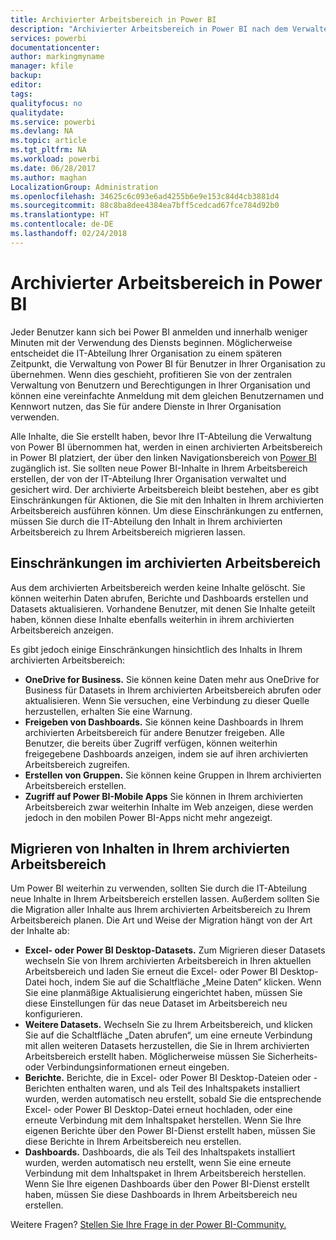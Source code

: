 ```yaml
---
title: Archivierter Arbeitsbereich in Power BI
description: "Archivierter Arbeitsbereich in Power BI nach dem Verwalten Ihres Office 365-Mandanten"
services: powerbi
documentationcenter: 
author: markingmyname
manager: kfile
backup: 
editor: 
tags: 
qualityfocus: no
qualitydate: 
ms.service: powerbi
ms.devlang: NA
ms.topic: article
ms.tgt_pltfrm: NA
ms.workload: powerbi
ms.date: 06/28/2017
ms.author: maghan
LocalizationGroup: Administration
ms.openlocfilehash: 34625c6c093e6ad4255b6e9e153c84d4cb3881d4
ms.sourcegitcommit: 88c8ba8dee4384ea7bff5cedcad67fce784d92b0
ms.translationtype: HT
ms.contentlocale: de-DE
ms.lasthandoff: 02/24/2018
---
```

# <a name="power-bi-archived-workspace"></a>Archivierter Arbeitsbereich in Power BI
Jeder Benutzer kann sich bei Power BI anmelden und innerhalb weniger Minuten mit der Verwendung des Diensts beginnen.  Möglicherweise entscheidet die IT-Abteilung Ihrer Organisation zu einem späteren Zeitpunkt, die Verwaltung von Power BI für Benutzer in Ihrer Organisation zu übernehmen.  Wenn dies geschieht, profitieren Sie von der zentralen Verwaltung von Benutzern und Berechtigungen in Ihrer Organisation und können eine vereinfachte Anmeldung mit dem gleichen Benutzernamen und Kennwort nutzen, das Sie für andere Dienste in Ihrer Organisation verwenden. 

Alle Inhalte, die Sie erstellt haben, bevor Ihre IT-Abteilung die Verwaltung von Power BI übernommen hat, werden in einen archivierten Arbeitsbereich in Power BI platziert, der über den linken Navigationsbereich von [Power BI](https://app.powerbi.com) zugänglich ist.  Sie sollten neue Power BI-Inhalte in Ihrem Arbeitsbereich erstellen, der von der IT-Abteilung Ihrer Organisation verwaltet und gesichert wird.  Der archivierte Arbeitsbereich bleibt bestehen, aber es gibt Einschränkungen für Aktionen, die Sie mit den Inhalten in Ihrem archivierten Arbeitsbereich ausführen können.  Um diese Einschränkungen zu entfernen, müssen Sie durch die IT-Abteilung den Inhalt in Ihrem archivierten Arbeitsbereich zu Ihrem Arbeitsbereich migrieren lassen.

## <a name="restrictions-in-your-archived-workspace"></a>Einschränkungen im archivierten Arbeitsbereich
Aus dem archivierten Arbeitsbereich werden keine Inhalte gelöscht.  Sie können weiterhin Daten abrufen, Berichte und Dashboards erstellen und Datasets aktualisieren.  Vorhandene Benutzer, mit denen Sie Inhalte geteilt haben, können diese Inhalte ebenfalls weiterhin in ihrem archivierten Arbeitsbereich anzeigen.

Es gibt jedoch einige Einschränkungen hinsichtlich des Inhalts in Ihrem archivierten Arbeitsbereich:

* **OneDrive for Business.**  Sie können keine Daten mehr aus OneDrive for Business für Datasets in Ihrem archivierten Arbeitsbereich abrufen oder aktualisieren.  Wenn Sie versuchen, eine Verbindung zu dieser Quelle herzustellen, erhalten Sie eine Warnung.
* **Freigeben von Dashboards.**  Sie können keine Dashboards in Ihrem archivierten Arbeitsbereich für andere Benutzer freigeben.  Alle Benutzer, die bereits über Zugriff verfügen, können weiterhin freigegebene Dashboards anzeigen, indem sie auf ihren archivierten Arbeitsbereich zugreifen.
* **Erstellen von Gruppen.**  Sie können keine Gruppen in Ihrem archivierten Arbeitsbereich erstellen.
* **Zugriff auf Power BI-Mobile Apps**  Sie können in Ihrem archivierten Arbeitsbereich zwar weiterhin Inhalte im Web anzeigen, diese werden jedoch in den mobilen Power BI-Apps nicht mehr angezeigt.

## <a name="migrating-content-in-your-archived-workspace"></a>Migrieren von Inhalten in Ihrem archivierten Arbeitsbereich
Um Power BI weiterhin zu verwenden, sollten Sie durch die IT-Abteilung neue Inhalte in Ihrem Arbeitsbereich erstellen lassen.   Außerdem sollten Sie die Migration aller Inhalte aus Ihrem archivierten Arbeitsbereich zu Ihrem Arbeitsbereich planen.  Die Art und Weise der Migration hängt von der Art der Inhalte ab:

* **Excel- oder Power BI Desktop-Datasets.**  Zum Migrieren dieser Datasets wechseln Sie von Ihrem archivierten Arbeitsbereich in Ihren aktuellen Arbeitsbereich und laden Sie erneut die Excel- oder Power BI Desktop-Datei hoch, indem Sie auf die Schaltfläche „Meine Daten“ klicken.  Wenn Sie eine planmäßige Aktualisierung eingerichtet haben, müssen Sie diese Einstellungen für das neue Dataset im Arbeitsbereich neu konfigurieren.
* **Weitere Datasets.**  Wechseln Sie zu Ihrem Arbeitsbereich, und klicken Sie auf die Schaltfläche „Daten abrufen“, um eine erneute Verbindung mit allen weiteren Datasets herzustellen, die Sie in Ihrem archivierten Arbeitsbereich erstellt haben.  Möglicherweise müssen Sie Sicherheits- oder Verbindungsinformationen erneut eingeben.
* **Berichte.**  Berichte, die in Excel- oder Power BI Desktop-Dateien oder -Berichten enthalten waren, und als Teil des Inhaltspakets installiert wurden, werden automatisch neu erstellt, sobald Sie die entsprechende Excel- oder Power BI Desktop-Datei erneut hochladen, oder eine erneute Verbindung mit dem Inhaltspaket herstellen.  Wenn Sie Ihre eigenen Berichte über den Power BI-Dienst erstellt haben, müssen Sie diese Berichte in Ihrem Arbeitsbereich neu erstellen.
* **Dashboards.**  Dashboards, die als Teil des Inhaltspakets installiert wurden, werden automatisch neu erstellt, wenn Sie eine erneute Verbindung mit dem Inhaltspaket in Ihrem Arbeitsbereich herstellen.  Wenn Sie Ihre eigenen Dashboards über den Power BI-Dienst erstellt haben, müssen Sie diese Dashboards in Ihrem Arbeitsbereich neu erstellen.

Weitere Fragen? [Stellen Sie Ihre Frage in der Power BI-Community.](http://community.powerbi.com/)

